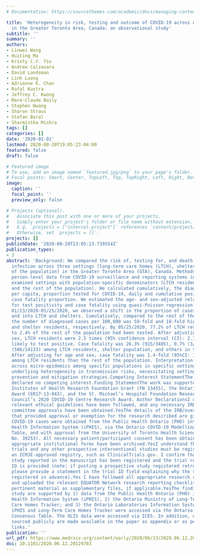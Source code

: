```yaml
---
# Documentation: https://sourcethemes.com/academic/docs/managing-content/

title: 'Heterogeneity in risk, testing and outcome of COVID-19 across outbreak settings
  in the Greater Toronto Area, Canada: an observational study'
subtitle: ''
summary: ''
authors:
- Linwei Wang
- Huiting Ma
- Kristy C.Y. Yiu
- Andrew Calzavara
- David Landsman
- Linh Luong
- Adrienne K. Chan
- Rafal Kustra
- Jeffrey C. Kwong
- Mare-Claude Boily
- Stephen Hwang
- Sharon Straus
- Stefan Baral
- Sharmistha Mishra
tags: []
categories: []
date: '2020-01-01'
lastmod: 2020-08-20T19:05:23-04:00
featured: false
draft: false

# Featured image
# To use, add an image named `featured.jpg/png` to your page's folder.
# Focal points: Smart, Center, TopLeft, Top, TopRight, Left, Right, BottomLeft, Bottom, BottomRight.
image:
  caption: ''
  focal_point: ''
  preview_only: false

# Projects (optional).
#   Associate this post with one or more of your projects.
#   Simply enter your project's folder or file name without extension.
#   E.g. `projects = ["internal-project"]` references `content/project/deep-learning/index.md`.
#   Otherwise, set `projects = []`.
projects: []
publishDate: '2020-08-20T23:05:23.739554Z'
publication_types:
- 3
abstract: 'Background: We compared the risk of, testing for, and death following COVID-19
  infection across three settings (long-term care homes (LTCH), shelters, the rest
  of the population) in the Greater Toronto Area (GTA), Canada. Methods: We sourced
  person-level data from COVID-19 surveillance and reporting systems in Ontario, and
  examined settings with population-specific denominators (LTCH residents, shelters,
  and the rest of the population). We calculated cumulatively, the diagnosed cases
  per capita, proportion tested for COVID-19, daily and cumulative positivity, and
  case fatality proportion. We estimated the age- and sex-adjusted relative rate ratios
  for test positivity and case fatality using quasi-Poisson regression. Results: Between
  01/23/2020-05/25/2020, we observed a shift in the proportion of cases: from travel-related
  and into LTCH and shelters. Cumulatively, compared to the rest of the population,
  the number of diagnosed cases per 100,000 was 59-fold and 18-fold higher among LTCH
  and shelter residents, respectively. By 05/25/2020, 77.2% of LTCH residents compared
  to 2.4% of the rest of the population had been tested. After adjusting for age and
  sex, LTCH residents were 2.5 times (95% confidence interval (CI): 2.3-2.8) more
  likely to test positive. Case fatality was 26.3% (915/3485), 0.7% (3/402), and 3.6%
  (506/14133) among LTCH residents, shelter population, and others in the GTA, respectively.
  After adjusting for age and sex, case fatality was 1.4-fold (95%CI: 1.1-1.9) higher
  among LTCH residents than the rest of the population. Interpretation: Heterogeneity
  across micro-epidemics among specific populations in specific settings may reflect
  underlying heterogeneity in transmission risks, necessitating setting-specific COVID-19
  prevention and mitigation strategies.Competing Interest StatementThe authors have
  declared no competing interest.Funding StatementThe work was supported by the Canadian
  Institutes of Health Research Foundation Grant (FN 13455), the Ontario Early Researcher
  Award (ER17-13-043), and the St. Michael’s Hospital Foundation Research Innovation
  Council’s 2020 COVID-19 Centre Research Award. Author DeclarationsI confirm all
  relevant ethical guidelines have been followed, and any necessary IRB and/or ethics
  committee approvals have been obtained.YesThe details of the IRB/oversight body
  that provided approval or exemption for the research described are given below:Reported
  COVID-19 cases were obtained from the Public Health Ontario (PHO) integrated Public
  Health Information System (iPHIS), via the Ontario COVID-19 Modelling Consensus
  Table, and with approval from the University of Toronto Health Sciences REB (protocol
  No. 39253). All necessary patient/participant consent has been obtained and the
  appropriate institutional forms have been archived.YesI understand that all clinical
  trials and any other prospective interventional studies must be registered with
  an ICMJE-approved registry, such as ClinicalTrials.gov. I confirm that any such
  study reported in the manuscript has been registered and the trial registration
  ID is provided (note: if posting a prospective study registered retrospectively,
  please provide a statement in the trial ID field explaining why the study was not
  registered in advance).Yes I have followed all appropriate research reporting guidelines
  and uploaded the relevant EQUATOR Network research reporting checklist(s) and other
  pertinent material as supplementary files, if applicable.YesThe findings of this
  study are supported by 1) data from the Public Health Ontario (PHO) integrated Public
  Health Information System (iPHIS), 2) the Ontario Ministry of Long-Term Care Long-Term
  Care Homes Tracker; and 3) the Ontario Laboratories Information System (OLIS). The
  iPHIS and Long-Term Care Homes Tracker were accessed via the Ontario COVID-19 Modelling
  Consensus Table. The OLIS data were accessed via ICES. In addition, data that are
  sourced publicly are made available in the paper as appendix or as per the referenced
  links.'
publication: ''
url_pdf: https://www.medrxiv.org/content/early/2020/06/13/2020.06.12.20129783
doi: 10.1101/2020.06.12.20129783
---
```

